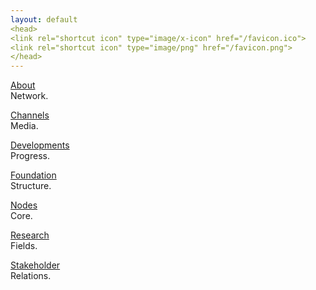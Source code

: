 ```yaml
---
layout: default
<head>
<link rel="shortcut icon" type="image/x-icon" href="/favicon.ico">
<link rel="shortcut icon" type="image/png" href="/favicon.png">
</head>
---
```


[About](/about)
<br>
Network.

[Channels](/channels)
<br>
Media.

[Developments](/developments)
<br>
Progress.

[Foundation](/foundation)
<br>
Structure.

[Nodes](/nodes)
<br>
Core.

[Research](/research)
<br>
Fields.

[Stakeholder](/stakeholder)
<br>
Relations.





